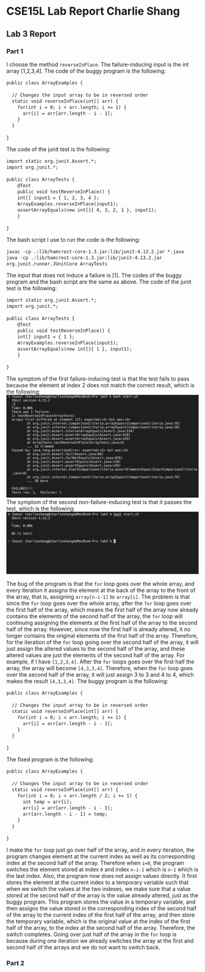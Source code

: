 # CSE15L Lab Report Charlie Shang
## Lab 3 Report
### Part 1
I choose the method `reverseInPlace`.
The failure-inducing input is the int array [1,2,3,4].
The code of the buggy program is the following:
```
public class ArrayExamples {

  // Changes the input array to be in reversed order
  static void reverseInPlace(int[] arr) {
    for(int i = 0; i < arr.length; i += 1) {
      arr[i] = arr[arr.length - i - 1];
    }
  }

}
```
The code of the junit test is the following:
```
import static org.junit.Assert.*;
import org.junit.*;

public class ArrayTests {
	@Test 
	public void testReverseInPlace() {
    int[] input1 = { 1, 2, 3, 4 };
    ArrayExamples.reverseInPlace(input1);
    assertArrayEquals(new int[]{ 4, 3, 2, 1 }, input1);
	}

}
```
The bash script I use to run the code is the following:
```
javac -cp .:lib/hamcrest-core-1.3.jar:lib/junit-4.13.2.jar *.java
java -cp .:lib/hamcrest-core-1.3.jar:lib/junit-4.13.2.jar org.junit.runner.JUnitCore ArrayTests
```

The input that does not induce a failure is [1].
The codes of the buggy program and the bash script are the same as above.
The code of the junit test is the following:
```
import static org.junit.Assert.*;
import org.junit.*;

public class ArrayTests {
	@Test 
	public void testReverseInPlace() {
    int[] input1 = { 1 };
    ArrayExamples.reverseInPlace(input1);
    assertArrayEquals(new int[]{ 1 }, input1);
	}

}
```

The symptom of the first failure-inducing test is that the test fails to pass because the element at index 2 does not match the correct result, which is the following:
![Image](lab3/fail.png)<br />
The symptom of the second non-failure-inducing test is that it passes the test, which is the following:
![Image](lab3/non_fail.png)<br />

The bug of the program is that the `for` loop goes over the whole array, and every iteration it assigns the element at the back of the array to the front of the array, that is, assigning `array[n-i-1]` to `array[i]`. The problem is that since the `for` loop goes over the whole array, after the `for` loop goes over the first half of the array, which means the first half of the array now already contains the elements of the second half of the array, the `for` loop will continuing assigning the elements at the first half of the array to the second half of the array. However, since now the first half is already altered, it no longer contains the original elements of the first half of the array. Therefore, for the iteration of the `for` loop going over the second half of the array, it will just assign the altered values to the second half of the array, and these altered values are just the elements of the second half of the array. For example, if I have `[1,2,3,4]`. After the `for` loops goes over the first half the array, the array will become `[4,3,3,4]`. Therefore, when the `for` loop goes over the second half of the array, it will just assign 3 to 3 and 4 to 4, which makes the result `[4,3,3,4]`.
The buggy program is the following:
```
public class ArrayExamples {

  // Changes the input array to be in reversed order
  static void reverseInPlace(int[] arr) {
    for(int i = 0; i < arr.length; i += 1) {
      arr[i] = arr[arr.length - i - 1];
    }
  }
  
}
```
The fixed program is the following:
```
public class ArrayExamples {

  // Changes the input array to be in reversed order
  static void reverseInPlace(int[] arr) {
    for(int i = 0; i < arr.length / 2; i += 1) {
      int temp = arr[i];
      arr[i] = arr[arr.length - i - 1];
      arr[arr.length - i - 1] = temp;
    }
  }

}
```
I make the `for` loop just go over half of the array, and in every iteration, the program changes element at the current index as well as its corresponding index at the second half of the array. Therefore when `i=0`, the program switches the element stored at index `0` and index `n-i-1` which is `n-1` which is the last index. Also, the program now does not assign values directly. It first stores the element at the current index to a temporary variable such that when we switch the values at the two indexes, we make sure that a value stored at the second half of the array is the value already altered, just as the buggy program. This program stores the value in a temporary variable, and then assigns the value stored in the corresponding index of the second half of the array to the current index of the first half of the array, and then store the temporary variable, which is the original value at the index of the first half of the array, to the index at the second half of the array. Therefore, the switch completes. Going over just half of the array in the `for` loop is because during one iteration we already switches the array at the first and second half of the arrays and we do not want to switch back.

### Part 2
